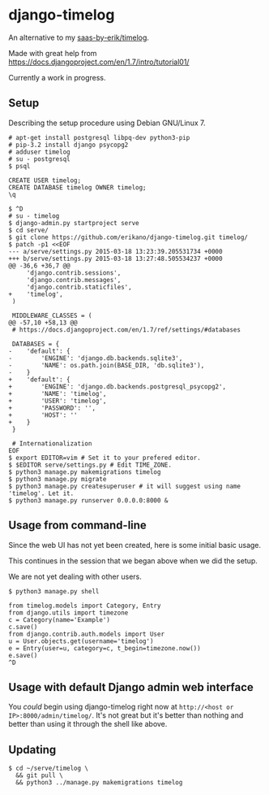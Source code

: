 # django-timelog

An alternative to my [saas-by-erik/timelog](https://github.com/saas-by-erik/timelog).

Made with great help from https://docs.djangoproject.com/en/1.7/intro/tutorial01/

Currently a work in progress.

## Setup

Describing the setup procedure using Debian GNU/Linux 7.

```
# apt-get install postgresql libpq-dev python3-pip
# pip-3.2 install django psycopg2
# adduser timelog
# su - postgresql
$ psql
```

```
CREATE USER timelog;
CREATE DATABASE timelog OWNER timelog;
\q
```

```
$ ^D
# su - timelog
$ django-admin.py startproject serve
$ cd serve/
$ git clone https://github.com/erikano/django-timelog.git timelog/
$ patch -p1 <<EOF
--- a/serve/settings.py	2015-03-18 13:23:39.205531734 +0000
+++ b/serve/settings.py	2015-03-18 13:27:48.505534237 +0000
@@ -36,6 +36,7 @@
     'django.contrib.sessions',
     'django.contrib.messages',
     'django.contrib.staticfiles',
+    'timelog',
 )
 
 MIDDLEWARE_CLASSES = (
@@ -57,10 +58,13 @@
 # https://docs.djangoproject.com/en/1.7/ref/settings/#databases
 
 DATABASES = {
-    'default': {
-        'ENGINE': 'django.db.backends.sqlite3',
-        'NAME': os.path.join(BASE_DIR, 'db.sqlite3'),
-    }
+    'default': {
+        'ENGINE': 'django.db.backends.postgresql_psycopg2',
+        'NAME': 'timelog',
+        'USER': 'timelog',
+        'PASSWORD': '',
+        'HOST': ''
+    }
 }
 
 # Internationalization
EOF
$ export EDITOR=vim # Set it to your prefered editor.
$ $EDITOR serve/settings.py # Edit TIME_ZONE.
$ python3 manage.py makemigrations timelog
$ python3 manage.py migrate
$ python3 manage.py createsuperuser # it will suggest using name 'timelog'. Let it.
$ python3 manage.py runserver 0.0.0.0:8000 &
```

## Usage from command-line

Since the web UI has not yet been created, here is some initial basic usage.

This continues in the session that we began above when we did the setup.

We are not yet dealing with other users.

```
$ python3 manage.py shell
```

```
from timelog.models import Category, Entry
from django.utils import timezone
c = Category(name='Example')
c.save()
from django.contrib.auth.models import User
u = User.objects.get(username='timelog')
e = Entry(user=u, category=c, t_begin=timezone.now())
e.save()
^D
```

## Usage with default Django admin web interface

You *could* begin using django-timelog right now at
`http://<host or IP>:8000/admin/timelog/`.
It's not great but it's better than nothing
and better than using it through the shell like above.

## Updating

```
$ cd ~/serve/timelog \
  && git pull \
  && python3 ../manage.py makemigrations timelog
```
